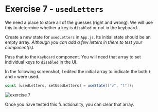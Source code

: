 # Exercise 7 - `usedLetters`

We need a place to store all of the guesses (right and wrong). We will use this to determine whether a key is `disabled` or not in the keyboard.

Create a new state for `usedLetters` in `App.js`. Its initial state should be an empty array. _Although you can add a few letters in there to test your component(s)._

Pass that to the `Keyboard` component. You will need that array to set individual keys to `disabled` in the UI.

In the following screenshot, I edited the initial array to indicate the both `t` and `v` were used.

```js
const [usedLetters, setUsedLetters] = useState(["v", "t"]);
```

![exercise 7](../__lecture/assets/ex_7.png)

Once you have tested this functionality, you can clear that array.
